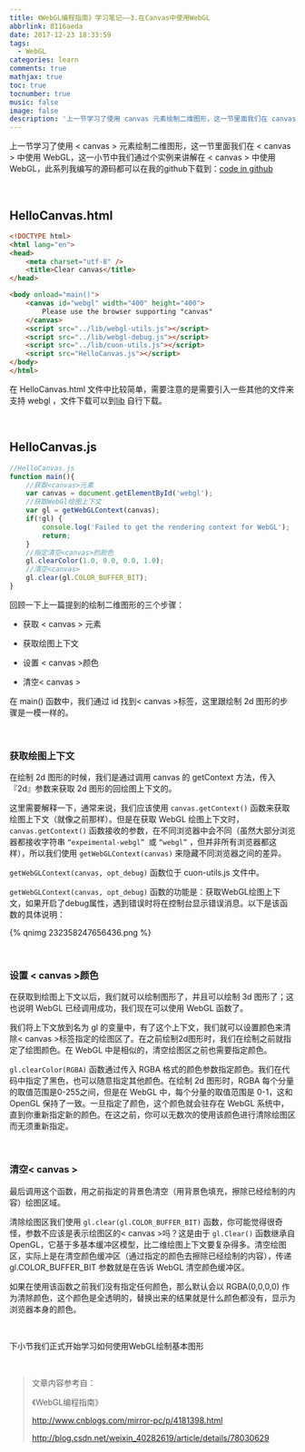 ```yaml
---
title: 《WebGL编程指南》学习笔记——3.在Canvas中使用WebGL
abbrlink: 8116aeda
date: 2017-12-23 18:33:59
tags:
  - WebGL
categories: learn
comments: true
mathjax: true
toc: true
tocnumber: true
music: false
image: false
description: '上一节学习了使用 canvas 元素绘制二维图形，这一节里面我们在 canvas 中使用 WebGL，这一小节中我们通过个实例来讲解在 canvas 中使用WebGL。'
---
```


上一节学习了使用 < canvas > 元素绘制二维图形，这一节里面我们在 < canvas > 中使用 WebGL，这一小节中我们通过个实例来讲解在 < canvas > 中使用WebGL，此系列我编写的源码都可以在我的github下载到：[code in github](https://github.com/hushhw/WebGL-Programming-Guide/tree/master/01HelloCanvas) 

​           

## HelloCanvas.html

```html
<!DOCTYPE html>
<html lang="en">
<head>
	<meta charset="utf-8" />
	<title>Clear canvas</title>
</head>

<body onload="main()">
	<canvas id="webgl" width="400" height="400">
		Please use the browser supporting "canvas"
	</canvas>
	<script src="../lib/webgl-utils.js"></script>
	<script src="../lib/webgl-debug.js"></script>
	<script src="../lib/cuon-utils.js"></script>
	<script src="HelloCanvas.js"></script>
</body>
</html>

```

在 HelloCanvas.html 文件中比较简单，需要注意的是需要引入一些其他的文件来支持 webgl ，文件下载可以到[lib](https://github.com/hushhw/WebGL-Programming-Guide/tree/master/lib) 自行下载。

​          

## HelloCanvas.js

```javascript
//HelloCanvas.js
function main(){
	//获取<canvas>元素
	var canvas = document.getElementById('webgl');
	//获取WebGl绘图上下文
	var gl = getWebGLContext(canvas);
	if(!gl) {
		console.log('Failed to get the rendering context for WebGL');
		return;
	}
	//指定清空<canvas>的颜色
	gl.clearColor(1.0, 0.0, 0.0, 1.0);
	//清空<canvas>
	gl.clear(gl.COLOR_BUFFER_BIT);
}

```

回顾一下上一篇提到的绘制二维图形的三个步骤：

 - 获取 < canvas > 元素 

 - 获取绘图上下文 

 - 设置 < canvas >颜色

 - 清空< canvas >



在 main() 函数中，我们通过 id 找到< canvas >标签，这里跟绘制 2d 图形的步骤是一模一样的。

​          

### 获取绘图上下文

在绘制 2d 图形的时候，我们是通过调用 canvas 的 getContext 方法，传入『2d』参数来获取 2d 图形的回绘图上下文的。

这里需要解释一下，通常来说，我们应该使用 `canvas.getContext()` 函数来获取绘图上下文（就像之前那样）。但是在获取 WebGL 绘图上下文时，`canvas.getContext()` 函数接收的参数，在不同浏览器中会不同（虽然大部分浏览器都接收字符串 `“expeimental-webgl” `或 `“webgl”` ，但并非所有浏览器都这样），所以我们使用 `getWebGLContext(canvas)` 来隐藏不同浏览器之间的差异。

`getWebGLContext(canvas, opt_debug)` 函数位于 cuon-utils.js 文件中。

`getWebGLContext(canvas, opt_debug)` 函数的功能是：获取WebGL绘图上下文，如果开启了debug属性，遇到错误时将在控制台显示错误消息。以下是该函数的具体说明：

{% qnimg 232358247656436.png %}

​          



### 设置 < canvas >颜色

在获取到绘图上下文以后，我们就可以绘制图形了，并且可以绘制 3d 图形了；这也说明 WebGL 已经调用成功，我们现在可以使用 WebGL 函数了。

我们将上下文放到名为 gl 的变量中，有了这个上下文，我们就可以设置颜色来清除< canvas >标签指定的绘图区了。在之前绘制2d图形时，我们在绘制之前就指定了绘图颜色。在 WebGL 中是相似的，清空绘图区之前也需要指定颜色。

`gl.clearColor(RGBA)` 函数通过传入 RGBA 格式的颜色参数指定颜色。我们在代码中指定了黑色，也可以随意指定其他颜色。在绘制 2d 图形时，RGBA 每个分量的取值范围是0-255之间，但是在 WebGL 中，每个分量的取值范围是 0-1，这和 OpenGL 保持了一致。一旦指定了颜色，这个颜色就会驻存在 WebGL 系统中，直到你重新指定新的颜色。在这之前，你可以无数次的使用该颜色进行清除绘图区而无须重新指定。

​         

### 清空< canvas >

最后调用这个函数，用之前指定的背景色清空（用背景色填充，擦除已经绘制的内容）绘图区域。

清除绘图区我们使用 `gl.clear(gl.COLOR_BUFFER_BIT)` 函数，你可能觉得很奇怪，参数不应该是表示绘图区的< canvas >吗？这是由于 `gl.Clear()` 函数继承自 OpenGL，它基于多基本缓冲区模型，比二维绘图上下文要复杂得多。清空绘图区，实际上是在清空颜色缓冲区（通过指定的颜色去擦除已经绘制的内容），传递 gl.COLOR_BUFFER_BIT 参数就是在告诉 WebGL 清空颜色缓冲区。

如果在使用该函数之前我们没有指定任何颜色，那么默认会以 RGBA(0,0,0,0) 作为清除颜色，这个颜色是全透明的，替换出来的结果就是什么颜色都没有，显示为浏览器本身的颜色。

​         

下小节我们正式开始学习如何使用WebGL绘制基本图形

​        



> 文章内容参考自：
>
> 《WebGL编程指南》
>
> http://www.cnblogs.com/mirror-pc/p/4181398.html
>
> http://blog.csdn.net/weixin_40282619/article/details/78030629
